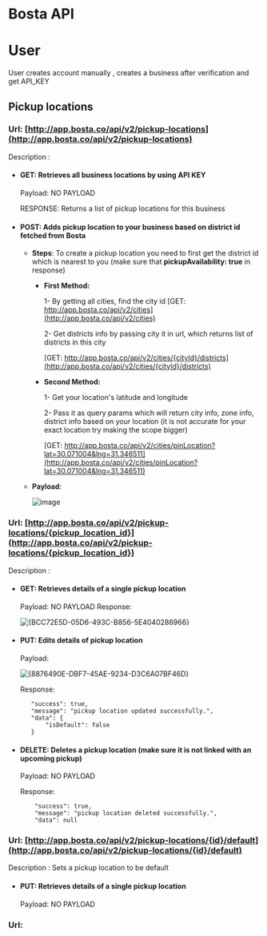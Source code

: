 # Bosta API
# User
User creates account manually , creates a business after verification and get API_KEY   
## Pickup locations
### Url:  [http://app.bosta.co/api/v2/pickup-locations](http://app.bosta.co/api/v2/pickup-locations)

Description :

 - #### GET:  Retrieves all business locations by using API KEY
	  Payload: NO PAYLOAD

   RESPONSE: Returns a list of pickup locations for this business   
  - #### POST: Adds pickup location to your business based on district id   fetched from Bosta
    - **Steps**:
        To create a pickup location you need to first get the district id which is nearest to you (make sure that  **pickupAvailability: true** in response)
      
        - **First Method:**
      
             1- By getting all cities, find the city id [GET: http://app.bosta.co/api/v2/cities](http://app.bosta.co/api/v2/cities)
      
             2- Get districts info by passing city it in url, which returns list of districts in this city
    
             [GET: http://app.bosta.co/api/v2/cities/{cityId}/districts](http://app.bosta.co/api/v2/cities/{cityId}/districts)
          
        - **Second Method:**
      
             1- Get your location's latitude and longitude
          
             2- Pass it as query params which will return city info, zone info, district info based on your location (it is not accurate for your exact location try making the scope bigger)
    
             [GET: http://app.bosta.co/api/v2/cities/pinLocation?lat=30.071004&lng=31.346511](http://app.bosta.co/api/v2/cities/pinLocation?lat=30.071004&lng=31.346511)
	 - **Payload**:
      
          ![image](https://github.com/user-attachments/assets/2e6beea6-6215-4293-9e38-d2f027769440)
      
### Url: [http://app.bosta.co/api/v2/pickup-locations/{pickup_location_id}](http://app.bosta.co/api/v2/pickup-locations/{pickup_location_id})

Description :
  - #### GET: Retrieves details of a single pickup location
      Payload: NO PAYLOAD
      Response:


       ![{BCC72E5D-05D6-493C-B856-5E4040286966}](https://github.com/user-attachments/assets/3999cba8-2800-4f8a-8e79-d7ab8e94bf9d)

 - #### PUT: Edits details of pickup location
      Payload:

    
      ![{8876490E-DBF7-45AE-9234-D3C6A07BF46D}](https://github.com/user-attachments/assets/62774604-8098-493e-bf44-f5a1675e4425)

     Response:
    
          "success": true,
          "message": "pickup location updated successfully.",
          "data": {
              "isDefault": false
          }

  - #### DELETE: Deletes a pickup location (make sure it is not linked with an upcoming pickup)
      Payload: NO PAYLOAD

      Response:

            "success": true,
            "message": "pickup location deleted successfully.",
            "data": null
### Url: [http://app.bosta.co/api/v2/pickup-locations/{id}/default](http://app.bosta.co/api/v2/pickup-locations/{id}/default)
Description :   Sets a pickup location to be default
  - #### PUT: Retrieves details of a single pickup location
    Payload: NO PAYLOAD

### Url: 
